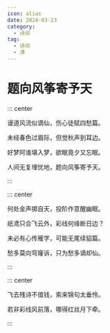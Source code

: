 ```yaml
---
icon: alias
date: 2024-03-23
category:
  - 诗词
tag:
  - 诗词
  - 清
---
```


# 题向风筝寄予天

<!-- more -->

::: center

谩道风流似谪仙，伤心徒赋四愁篇。

未经春色过眉际，但觉秋声到耳边。

好梦阿谁堪入梦，欲眠竟夕又忘眠。

人间无复埋忧地，题向风筝寄予天。

:::



::: center

何处金声掷自天，投阶作意醒幽眠。

纸鸢只合飞云外，彩线何缘断日边？

未必有心传雁字，可能无尾续貂篇。

愁多莫向穹窿诉，只为愁多谪却仙。

:::


::: center

飞去残诗不值钱，索来锦句太垂怜。

若非彩线风前落，哪得红丝月下牵。

:::